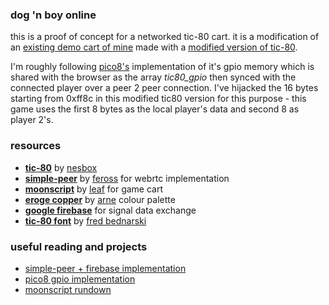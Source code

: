 ### dog 'n boy online
this is a proof of concept for a networked tic-80 cart. it is a modification of an [existing demo cart of mine](https://xhg.itch.io/dgnby) made with a [modified version of tic-80](repo_to_come_later).

I'm roughly following [pico8's](https://www.lexaloffle.com/pico-8.php?page=manual) implementation of it's gpio memory which is shared with the browser as the array *tic80_gpio* then synced with the connected player over a peer 2 peer connection. I've hijacked the 16 bytes starting from 0xff8c in this modified tic80 version for this purpose - this game uses the first 8 bytes as the local player's data and second 8 as player 2's.

### resources
- **[tic-80](https://github.com/nesbox/TIC-80)** by [nesbox](https://twitter.com/tic_computer)
- **[simple-peer](https://github.com/feross/simple-peer)** by [feross](https://twitter.com/feross) for webrtc implementation
- **[moonscript](https://github.com/leafo/moonscript/)** by [leaf](https://twitter.com/moonscript) for game cart
- **[eroge copper](https://lospec.com/palette-list/eroge-copper)** by [arne](https://twitter.com/AndroidArts) colour palette
- **[google firebase](https://firebase.google.com/)** for signal data exchange
- **[tic-80 font](https://fontstruct.com/fontstructions/show/1388526/tic-80-wide-font)** by [fred bednarski](https://twitter.com/FredBednarski)

### useful reading and projects 
- [simple-peer + firebase implementation](https://dev.to/rynobax_7/creating-a-multiplayer-game-with-webrtc)
- [pico8 gpio implementation](https://www.lexaloffle.com/bbs/?tid=3909)
- [moonscript rundown](https://github.com/leafo/moonscript/wiki/Learn-MoonScript-in-15-Minutes)